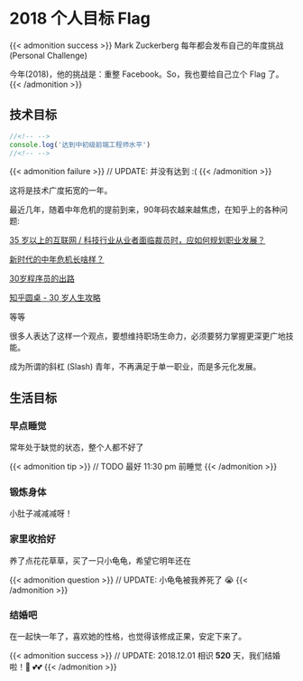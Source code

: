 # 2018 个人目标 Flag


{{< admonition success >}}
Mark Zuckerberg 每年都会发布自己的年度挑战 (Personal Challenge)

今年(2018)，他的挑战是：重整 Facebook。So，我也要给自己立个 Flag 了。
{{< /admonition >}}

<!--more-->

## 技术目标

```javascript
//<!-- -->
console.log('达到中初级前端工程师水平')
//<!-- -->
```

{{< admonition failure >}}
// UPDATE: 并没有达到 :(
{{< /admonition >}}

这将是技术广度拓宽的一年。

最近几年，随着中年危机的提前到来，90年码农越来越焦虑，在知乎上的各种问题:

[35 岁以上的互联网 / 科技行业从业者面临裁员时，应如何规划职业发展？](https://www.zhihu.com/question/55801683)

[新时代的中年危机长啥样？](https://www.zhihu.com/question/61686566)

[30岁程序员的出路](https://www.zhihu.com/question/20155451)

[知乎圆桌 - 30 岁人生攻略](https://www.zhihu.com/roundtable/middleage)

等等

很多人表达了这样一个观点，要想维持职场生命力，必须要努力掌握更深更广地技能。

成为所谓的斜杠 (Slash) 青年，不再满足于单一职业，而是多元化发展。


## 生活目标

### 早点睡觉 

常年处于缺觉的状态，整个人都不好了

{{< admonition tip >}}
// TODO 最好 11:30 pm 前睡觉
{{< /admonition >}}

### 锻炼身体

小肚子减减减呀！

### 家里收拾好

养了点花花草草，买了一只小龟龟，希望它明年还在

{{< admonition question >}}
// UPDATE: 小龟龟被我养死了 😭
{{< /admonition >}}

### 结婚吧

在一起快一年了，喜欢她的性格，也觉得该修成正果，安定下来了。

{{< admonition success >}}
// UPDATE: 2018.12.01 相识 **520** 天，我们结婚啦！👫 💕💕
{{< /admonition >}}

